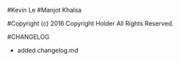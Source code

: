 #Kevin Le
#Manjot Khalsa

#Copyright (c) 2016 Copyright Holder All Rights Reserved.

#CHANGELOG
 - added changelog.md  
